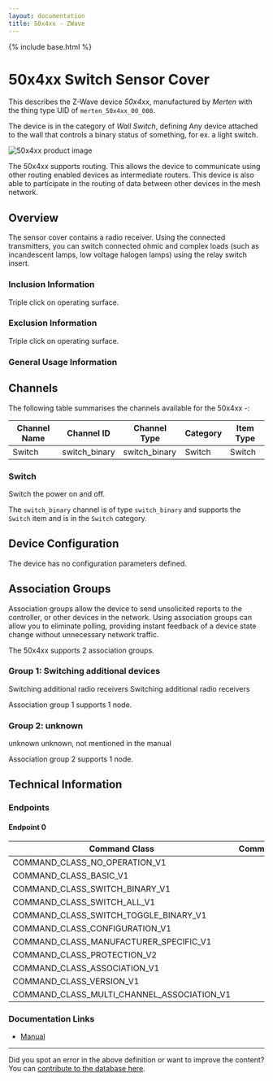 ```yaml
---
layout: documentation
title: 50x4xx - ZWave
---
```


{% include base.html %}

# 50x4xx Switch Sensor Cover
This describes the Z-Wave device *50x4xx*, manufactured by *Merten* with the thing type UID of ```merten_50x4xx_00_000```.

The device is in the category of *Wall Switch*, defining Any device attached to the wall that controls a binary status of something, for ex. a light switch.

![50x4xx product image](https://opensmarthouse.org/zwavedatabase/1414/image/)


The 50x4xx supports routing. This allows the device to communicate using other routing enabled devices as intermediate routers.  This device is also able to participate in the routing of data between other devices in the mesh network.

## Overview

The sensor cover contains a radio receiver. Using the connected transmitters, you can switch connected ohmic and complex loads (such as incandescent lamps, low voltage halogen lamps) using the relay switch insert.

### Inclusion Information

Triple click on operating surface.

### Exclusion Information

Triple click on operating surface.

### General Usage Information



## Channels

The following table summarises the channels available for the 50x4xx -:

| Channel Name | Channel ID | Channel Type | Category | Item Type |
|--------------|------------|--------------|----------|-----------|
| Switch | switch_binary | switch_binary | Switch | Switch | 

### Switch
Switch the power on and off.

The ```switch_binary``` channel is of type ```switch_binary``` and supports the ```Switch``` item and is in the ```Switch``` category.



## Device Configuration

The device has no configuration parameters defined.

## Association Groups

Association groups allow the device to send unsolicited reports to the controller, or other devices in the network. Using association groups can allow you to eliminate polling, providing instant feedback of a device state change without unnecessary network traffic.

The 50x4xx supports 2 association groups.

### Group 1: Switching additional devices

Switching additional radio receivers
Switching additional radio receivers

Association group 1 supports 1 node.

### Group 2: unknown

unknown
unknown, not mentioned in the manual

Association group 2 supports 1 node.

## Technical Information

### Endpoints

#### Endpoint 0

| Command Class | Comment |
|---------------|---------|
| COMMAND_CLASS_NO_OPERATION_V1| |
| COMMAND_CLASS_BASIC_V1| |
| COMMAND_CLASS_SWITCH_BINARY_V1| |
| COMMAND_CLASS_SWITCH_ALL_V1| |
| COMMAND_CLASS_SWITCH_TOGGLE_BINARY_V1| |
| COMMAND_CLASS_CONFIGURATION_V1| |
| COMMAND_CLASS_MANUFACTURER_SPECIFIC_V1| |
| COMMAND_CLASS_PROTECTION_V2| |
| COMMAND_CLASS_ASSOCIATION_V1| |
| COMMAND_CLASS_VERSION_V1| |
| COMMAND_CLASS_MULTI_CHANNEL_ASSOCIATION_V1| |

### Documentation Links

* [Manual](https://opensmarthouse.org/zwavedatabase/1414/reference/5024xx_HW_DE.pdf)

---

Did you spot an error in the above definition or want to improve the content?
You can [contribute to the database here](https://opensmarthouse.org/zwavedatabase/1414).
